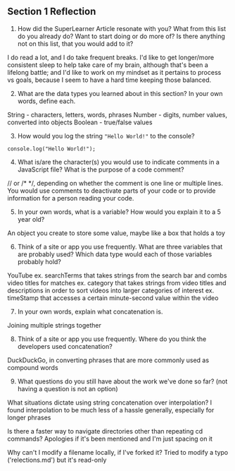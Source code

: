 ## Section 1 Reflection

1. How did the SuperLearner Article resonate with you? What from this list do you already do? Want to start doing or do more of? Is there anything not on this list, that you would add to it?

I do read a lot, and I do take frequent breaks. I'd like to get longer/more consistent sleep to help take care of my brain, although that's been a lifelong battle; and I'd like to work on my mindset as it pertains to process vs goals, because I seem to have a hard time keeping those balanced.

2. What are the data types you learned about in this section? In your own words, define each.

String - characters, letters, words, phrases
Number - digits, number values, converted into objects
Boolean - true/false values

3. How would you log the string `"Hello World!"` to the console?

`console.log("Hello World!");`

4. What is/are the character(s) you would use to indicate comments in a JavaScript file? What is the purpose of a code comment?

// or /* */, depending on whether the comment is one line or multiple lines. You would use comments to deactivate parts of your code or to provide information for a person reading your code.

5. In your own words, what is a variable? How would you explain it to a 5 year old?

An object you create to store some value, maybe like a box that holds a toy

6. Think of a site or app you use frequently. What are three variables that are probably used? Which data type would each of those variables probably hold?

YouTube
ex. searchTerms that takes strings from the search bar and combs video titles for matches
ex. category that takes strings from video titles and descriptions in order to sort videos into larger categories of interest
ex. timeStamp that accesses a certain minute-second value within the video

7. In your own words, explain what concatenation is.

Joining multiple strings together

8. Think of a site or app you use frequently. Where do you think the developers used concatenation?

DuckDuckGo, in converting phrases that are more commonly used as compound words

9. What questions do you still have about the work we've done so far? (not having a question is not an option)

What situations dictate using string concatenation over interpolation? I found interpolation to be much less of a hassle generally, especially for longer phrases

Is there a faster way to navigate directories other than repeating cd commands? Apologies if it's been mentioned and I'm just spacing on it

Why can't I modify a filename locally, if I've forked it? Tried to modify a typo ('relections.md') but it's read-only
